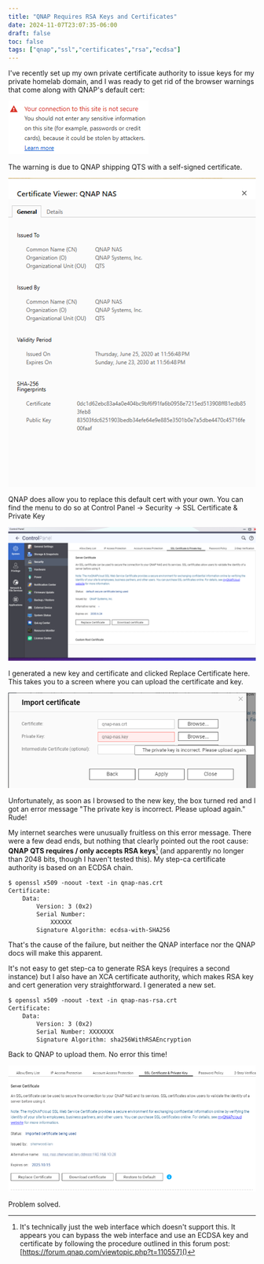 ```yaml
---
title: "QNAP Requires RSA Keys and Certificates"
date: 2024-11-07T23:07:35-06:00
draft: false
toc: false
tags: ["qnap","ssl","certificates","rsa","ecdsa"]
---
```


I've recently set up my own private certificate authority to issue keys for my private homelab domain, and I was ready to get rid of the browser warnings that come along with QNAP's default cert:

![Browser Warning](warning.png)

The warning is due to QNAP shipping QTS with a self-signed certificate.

![QNAP's Self-Signed Certificate](selfsigned.png)

QNAP does allow you to replace this default cert with your own. You can find the menu to do so at Control Panel -> Security -> SSL Certificate & Private Key

![QNAP Certificate Management Screen](certscreen.png)

I generated a new key and certificate and clicked Replace Certificate here. This takes you to a screen where you can upload the certificate and key.

![The Certificate and Key Upload window](error.png)

Unfortunately, as soon as I browsed to the new key, the box turned red and I got an error message "The private key is incorrect. Please upload again." Rude!

My internet searches were unusually fruitless on this error message. There were a few dead ends, but nothing that clearly pointed out the root cause: **QNAP QTS requires / only accepts RSA keys**[^1] (and apparently no longer than 2048 bits, though I haven't tested this). My step-ca certificate authority is based on an ECDSA chain.

```
$ openssl x509 -noout -text -in qnap-nas.crt
Certificate:
    Data:
        Version: 3 (0x2)
        Serial Number:
            XXXXXX
        Signature Algorithm: ecdsa-with-SHA256
```

That's the cause of the failure, but neither the QNAP interface nor the QNAP docs will make this apparent.

It's not easy to get step-ca to generate RSA keys (requires a second instance) but I also have an XCA certificate authority, which makes RSA key and cert generation very straightforward. I generated a new set.

```
$ openssl x509 -noout -text -in qnap-nas-rsa.crt
Certificate:
    Data:
        Version: 3 (0x2)
        Serial Number: XXXXXXX
        Signature Algorithm: sha256WithRSAEncryption
```

Back to QNAP to upload them. No error this time!

![Interface showing custom certificate in use](working.png)

Problem solved.

[^1]: It's technically just the web interface which doesn't support this. It appears you can bypass the web interface and use an ECDSA key and certificate by following the procedure outlined in this forum post: [https://forum.qnap.com/viewtopic.php?t=110557]()

